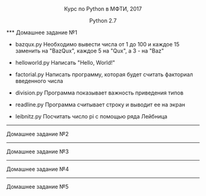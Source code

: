 <p align="center">
Курс по Python в МФТИ, 2017
</p>
<p align="center">
Python 2.7
</p>
***
Домашнее задание №1

* bazqux.py
Необходимо вывести числа от 1 до 100 и каждое 15 заменить на "BazQux", каждое 5 на "Qux", а 3 - на "Baz"

* helloworld.py
Написать "Hello, World!"

* factorial.py
Написать программу, которая будет считать факториал введенного числа

* division.py
Программа показывает важность приведения типов

* readline.py
Программа считывает строку и выводит ее на экран

* leibnitz.py
Посчитать число pi с помощью ряда Лейбница

***
Домашнее задание №2
***
Домашнее задание №3
***
Домашнее задание №4
***
Домашнее задание №5